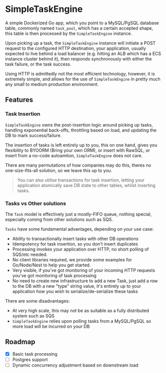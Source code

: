 # SimpleTaskEngine

A simple Dockerized Go app, which you point to a MySQL/PgSQL database table, commonly named `task_pool`, which has a certain accepted shape, this table is then processed by the `SimpleTaskEngine` instance.

Upon picking up a task, the `SimpleTaskEngine` instance will initiate a POST request to the configured HTTP destination, your application, usually expected to live behind a load balancer (e.g. hitting an ALB which has a ECS instance cluster behind it), then responds synchronously with either the task failure, or the task success.

Using HTTP is admittedly not the most efficient technology, however, it is extremely simple, and allows for the use of `SimpleTaskEngine` in pretty much any small to medium production environment.

## Features

### Task Insertion

`SimpleTaskEngine` owns the post-insertion logic around picking up tasks, handling exponential back-offs, throttling based on load, and updating the DB to mark success/failure.

The insertion of tasks is left entirely up to you, this on one hand, gives you flexibility to BYOORM (Bring your own ORM), or insert with RawSQL, or insert from a no-code autoamtion, `SimpleTaskEngine` does not care.

There are many permutations of how companies may do this, theres no one-size-fits-all solution, so we leave this up to you.

> You can also utilise transactions for task insertion, letting your application atomically save DB state to other tables, whilst inserting tasks.

### Tasks vs Other solutions

The `Task` model is effectively just a mostly-FIFO queue, nothing special, especially coming from other solutions such as SQS.

`Tasks` have some fundamental advantages, depending on your use case:

- Ability to transactionally insert tasks with other DB operations
- Idempotency for task insertion, so you don't insert duplicates
- Processing invokes your application over HTTP, no short polling of SQS/etc needed.
- No client libraries required, we provide some examples for Go/Node/Nest to help you get started.
- Very visible, if you've got monitoring of your incoming HTTP requests you've got monitoring of task processing
- No need to create new infrastructure to add a new Task, just add a row to the DB with a new "type" string value, it's entirely up to your application how you wish to serialize/de-serialize these tasks

There are some disadvantages:

- At very high scale, this may not be as suitable as a fully distributed system such as SQS
- `SimpleTaskEngine` relies upon polling tasks from a MySQL/PgSQL so more load will be incurred on your DB

## Roadmap

- [x] Basic task processing
- [ ] Postgres support
- [ ] Dynamic concurrency adjustment based on downstream load
